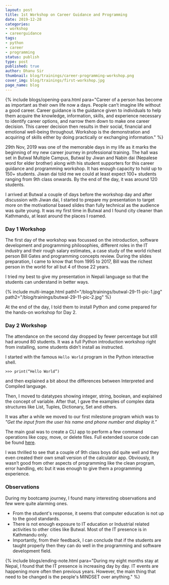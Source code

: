```yaml
---
layout: post
title: 1st Workshop on Career Guidance and Programming
date: 2019-12-28
categories:
- workshop
- careerguidance
tags:
- python
- career
- programming
status: publish
type: post
published: true
author: Dhanu Sir
thumbnail: blog/trainings/career-programming-workshop.png
cover_img: blog/trainings/first-workshop.jpg
page_name: blog
---
```


{% include blogs/opening-para.html
            para="Career of a person has become as important as their own life now a days. People can’t imagine life without a good career.
            Career guidance is the guidance given to individuals to help them acquire the knowledge, information, skills, and experience necessary to identify career options, and narrow them down to make one career decision. This career decision then results in their social, financial and emotional well-being throughout.
            Workshop is the demonstration and acquiring of skills either by doing practically or exchanging information."
%}

29th Nov, 2019 was one of the memorable days in my life as it marks the beginning of my new career journey in professional training. The hall was set in
Butwal Multiple Campus, Butwal by Jiwan and Nabin dai (Nepalese word for elder brother) along with his student supporters for this career guidance and
programming workshop. It has enough capacity to hold up to 150+ students. Jiwan dai told me we could at least expect 100+ students ranging from 9th class
onwards. By the end of the day, it was around 120 students.

I arrived at Butwal a couple of days before the workshop day and after discussion with Jiwan dai, I started to prepare my presentation to target more on
the motivational based slides than fully technical as the audience was quite young. It was my first time in Butwal and I found city cleaner than Kathmandu,
at least around the places I roamed.

### Day 1 Workshop

The first day of the workshop was focussed on the introduction, software development and programming philosophies, different roles in the IT industry and
their rough salary estimates, a case study of the world richest person Bill Gates and programming concepts review. During the  slides
preparation, I came to know that from 1995 to 2017, Bill was the richest person in the world for all but 4 of those 22 years.

I tried my best to give my presentation in Nepali language so that the students can understand in better ways.

{% include multi-image.html
           path1="/blog/trainings/butwal-29-11-pic-1.jpg"
           path2="/blog/trainings/butwal-29-11-pic-2.jpg"
%}

At the end of the day, I told them to install Python and come prepared for the hands-on workshop for Day 2.

### Day 2 Workshop

The attendance on the second day dropped by fewer percentage but still had around 80 students.
It was a full Python introduction workshop right from installing, some students didn’t install as instructed.

I started with the famous `Hello World` program in the Python interactive shell.

~~~shell
>>> print(“Hello World”)
~~~

and then explained a bit about the differences between Interpreted and Compiled language.

Then, I moved to datatypes showing integer, string, boolean, and explained the concept of variable.
After that, I gave the examples of complex data structures like List, Tuples, Dictionary, Set and others.

It was after a while we moved to our first milestone program which was to _"Get the input from the user his name and phone number and display it.”_

The main goal was to create a CLI app to perform a few command operations like copy, move, or delete files.
Full extended source code can be found [here](https://github.com/coolbrg/learncoding/blob/master/python/file_exercises_v1.py#L1-L105).

I was thrilled to see that a couple of 9th class boys did quite well and they even created their own small version of the calculator app. Obviously, it wasn’t good from other aspects of programming like the clean program, error handling, etc but it was enough to give them a programming experience.

### Observations

During my bootcamp journey, I found many interesting observations and few were quite alarming ones.
- From the student's response, it seems that computer education is not up to the good standards.
- There is not enough exposure to IT education or Industrial related activities to other cities like Butwal. Most of the IT presence is in Kathmandu only.
- Importantly, from their feedback, I can conclude that if the students are taught properly then they can do well in the programming and software development field.

{% include blogs/ending-note.html
           para="During my eight months stay at Nepal, I found that the IT presence is increasing day by day. IT events are happening more often then previous years. However, the main thing that need to be changed is the people's MINDSET over anything."
%}
